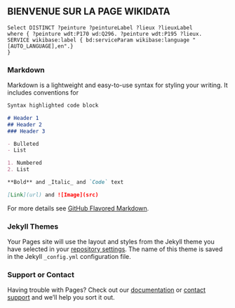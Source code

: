 ## BIENVENUE SUR LA PAGE WIKIDATA
```sparql
Select DISTINCT ?peinture ?peintureLabel ?lieux ?lieuxLabel
where { ?peinture wdt:P170 wd:Q296. ?peinture wdt:P195 ?lieux.
SERVICE wikibase:label { bd:serviceParam wikibase:language "[AUTO_LANGUAGE],en".}
} 
```
### Markdown

Markdown is a lightweight and easy-to-use syntax for styling your writing. It includes conventions for

```markdown
Syntax highlighted code block

# Header 1
## Header 2
### Header 3

- Bulleted
- List

1. Numbered
2. List

**Bold** and _Italic_ and `Code` text

[Link](url) and ![Image](src)
```

For more details see [GitHub Flavored Markdown](https://guides.github.com/features/mastering-markdown/).

### Jekyll Themes

Your Pages site will use the layout and styles from the Jekyll theme you have selected in your [repository settings](https://github.com/AlyKONATE/WIKI-PROJECT-ALY/settings). The name of this theme is saved in the Jekyll `_config.yml` configuration file.

### Support or Contact

Having trouble with Pages? Check out our [documentation](https://docs.github.com/categories/github-pages-basics/) or [contact support](https://support.github.com/contact) and we’ll help you sort it out.

